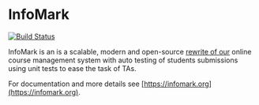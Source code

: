 # InfoMark

[![Build Status](https://ci.patwie.com/api/badges/infomark-org/infomark-backend/status.svg)](https://ci.patwie.com/infomark-org/infomark-backend)

InfoMark is an is a scalable, modern and open-source [rewrite of our](https://github.com/infomark-org/InfoMark-deprecated)
online course management system with auto testing of students submissions using unit tests to ease the task of TAs.

For documentation and more details see [https://infomark.org](https://infomark.org).

